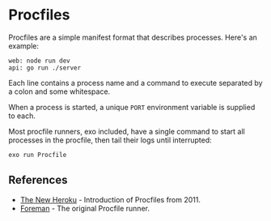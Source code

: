 # Procfiles

Procfiles are a simple manifest format that describes processes. Here's an
example:

```Procfile
web: node run dev
api: go run ./server
```

Each line contains a process name and a command to execute separated by a colon
and some whitespace.

When a process is started, a unique `PORT` environment variable is supplied to
each.

Most procfile runners, exo included, have a single command to start all
processes in the procfile, then tail their logs until interrupted:

```bash
exo run Procfile
```

## References

- [The New Heroku](https://blog.heroku.com/the_new_heroku_1_process_model_procfile) - Introduction of Procfiles from 2011.
- [Foreman](https://github.com/ddollar/foreman) - The original Procfile runner.
